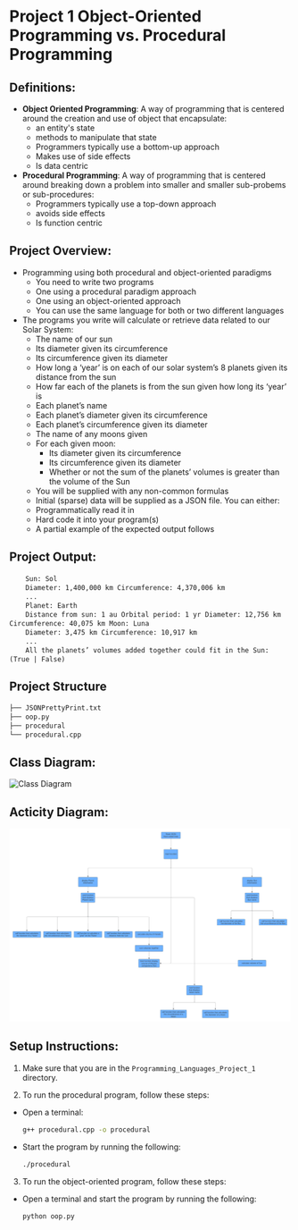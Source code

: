 # Project 1 Object-Oriented Programming vs. Procedural Programming

## Definitions:
- **Object Oriented Programming**: A way of programming that is centered around the creation and use of object that encapsulate:
    - an entity's state
    - methods to manipulate that state
  - Programmers typically use a bottom-up approach
  - Makes use of side effects
  - Is data centric
- **Procedural Programming**: A way of programming that is centered around breaking down a problem into smaller and smaller sub-probems or sub-procedures:
  - Programmers typically use a top-down approach
  - avoids side effects
  - Is function centric

## Project Overview:
* Programming using both procedural and object-oriented paradigms
  - You need to write two programs
  - One using a procedural paradigm approach
  - One using an object-oriented approach
  - You can use the same language for both or two different languages
* The programs you write will calculate or retrieve data related to our Solar System:
  - The name of our sun
  - Its diameter given its circumference
  - Its circumference given its diameter
  - How long a ‘year’ is on each of our solar system’s 8 planets given its distance from the sun
  - How far each of the planets is from the sun given how long its ‘year’ is
  - Each planet’s name
  - Each planet’s diameter given its circumference
  - Each planet’s circumference given its diameter
  - The name of any moons given
  - For each given moon:
    - Its diameter given its circumference
    - Its circumference given its diameter
    - Whether or not the sum of the planets’ volumes is greater than the volume of the Sun
  - You will be supplied with any non-common formulas
  - Initial (sparse) data will be supplied as a JSON file. You can either:
  - Programmatically read it in
  - Hard code it into your program(s)
  - A partial example of the expected output follows

## Project Output:
```
    Sun: Sol
    Diameter: 1,400,000 km Circumference: 4,370,006 km
    ...
    Planet: Earth
    Distance from sun: 1 au Orbital period: 1 yr Diameter: 12,756 km Circumference: 40,075 km Moon: Luna
    Diameter: 3,475 km Circumference: 10,917 km
    ...
    All the planets’ volumes added together could fit in the Sun: (True | False)
```

## Project Structure

```plaintext
├── JSONPrettyPrint.txt
├── oop.py
├── procedural
└── procedural.cpp
```

## Class Diagram:

![Class Diagram](/Programming_Languages_Project_1/diagrams/class.jpeg)

## Acticity Diagram:

![Activity Diagram](/Programming_Languages_Project_1/diagrams/activity.jpeg)

## Setup Instructions:

1. Make sure that you are in the `Programming_Languages_Project_1` directory.

2. To run the procedural program, follow these steps:

  - Open a terminal:
    ```bash
    g++ procedural.cpp -o procedural
    ```
  - Start the program by running the following:
    ```bash
    ./procedural
    ```

3. To run the object-oriented program, follow these steps:

  - Open a terminal and start the program by running the following:
    ```bash
    python oop.py
    ```
